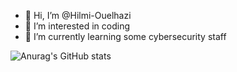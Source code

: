 - 👋 Hi, I’m @Hilmi-Ouelhazi
- 👀 I’m interested in coding 
- 🌱 I’m currently learning some cybersecurity staff




![Anurag's GitHub stats](https://github-readme-stats.vercel.app/api?username=Hilmi-z&show_icons=true&theme=github_dark)
